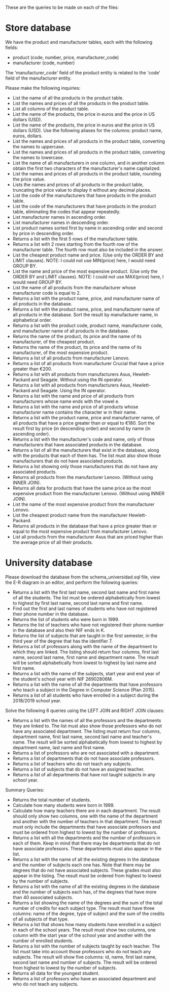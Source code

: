 These are the queries to be made on each of the files:

# Store database

We have the product and manufacturer tables, each with the following fields:

- product (code, number, price, manufacturer_code)
- manufacturer (code, number)

The 'manufacturer_code' field of the product entity is related to the 'code' field of the manufacturer entity.

Please make the following inquiries:

- List the name of all the products in the product table.
- List the names and prices of all the products in the product table.
- List all columns of the product table.
- List the name of the products, the price in euros and the price in US dollars (USD).
- List the name of the products, the price in euros and the price in US dollars (USD). Use the following aliases for the columns: product name, euros, dollars.
- List the names and prices of all products in the product table, converting the names to uppercase. 
- List the names and prices of all products in the product table, converting the names to lowercase.
- List the name of all manufacturers in one column, and in another column obtain the first two characters of the manufacturer's name capitalized.
- List the names and prices of all products in the product table, rounding the price value.
- Lists the names and prices of all products in the product table, truncating the price value to display it without any decimal places.
- List the code of the manufacturers that have products in the product table.
- List the code of the manufacturers that have products in the product table, eliminating the codes that appear repeatedly.
- List manufacturer names in ascending order.
- List manufacturer names in descending order.
- List product names sorted first by name in ascending order and second by price in descending order.
- Returns a list with the first 5 rows of the manufacturer table.
- Returns a list with 2 rows starting from the fourth row of the manufacturer table. The fourth row must also be included in the answer.
- List the cheapest product name and price. (Use only the ORDER BY and LIMIT clauses). NOTE: I could not use MIN(price) here, I would need GROUP BY.
- List the name and price of the most expensive product. (Use only the ORDER BY and LIMIT clauses). NOTE: I could not use MAX(price) here, I would need GROUP BY.
- List the name of all products from the manufacturer whose manufacturer code is equal to 2.
- Returns a list with the product name, price, and manufacturer name of all products in the database.
- Returns a list with the product name, price, and manufacturer name of all products in the database. Sort the result by manufacturer name, in alphabetical order.
- Returns a list with the product code, product name, manufacturer code, and manufacturer name of all products in the database.
- Returns the name of the product, its price and the name of its manufacturer, of the cheapest product.
- Returns the name of the product, its price and the name of its manufacturer, of the most expensive product.
- Returns a list of all products from manufacturer Lenovo.
- Returns a list of all products from manufacturer Crucial that have a price greater than €200.
- Returns a list with all products from manufacturers Asus, Hewlett-Packard and Seagate. Without using the IN operator.
- Returns a list with all products from manufacturers Asus, Hewlett-Packard and Seagate. Using the IN operator.
- Returns a list with the name and price of all products from manufacturers whose name ends with the vowel e.
- Returns a list with the name and price of all products whose manufacturer name contains the character w in their name.
- Returns a list with the product name, price and manufacturer name, of all products that have a price greater than or equal to €180. Sort the result first by price (in descending order) and second by name (in ascending order).
- Returns a list with the manufacturer's code and name, only of those manufacturers that have associated products in the database.
- Returns a list of all the manufacturers that exist in the database, along with the products that each of them has. The list must also show those manufacturers that do not have associated products.
- Returns a list showing only those manufacturers that do not have any associated products.
- Returns all products from the manufacturer Lenovo. (Without using INNER JOIN).
- Returns all data for products that have the same price as the most expensive product from the manufacturer Lenovo. (Without using INNER JOIN).
- List the name of the most expensive product from the manufacturer Lenovo.
- List the cheapest product name from the manufacturer Hewlett-Packard.
- Returns all products in the database that have a price greater than or equal to the most expensive product from manufacturer Lenovo.
- List all products from the manufacturer Asus that are priced higher than the average price of all their products.

# University database

Please download the database from the schema_universidad.sql file, view the E-R diagram in an editor, and perform the following queries:

- Returns a list with the first last name, second last name and first name of all the students. The list must be ordered alphabetically from lowest to highest by first last name, second last name and first name.
- Find out the first and last names of students who have not registered their phone number in the database.
- Returns the list of students who were born in 1999.
- Returns the list of teachers who have not registered their phone number in the database and also their NIF ends in K.
- Returns the list of subjects that are taught in the first semester, in the third year of the degree that has the identifier 7.
- Returns a list of professors along with the name of the department to which they are linked. The listing should return four columns, first last name, second last name, first name and department name. The result will be sorted alphabetically from lowest to highest by last name and first name.
- Returns a list with the name of the subjects, start year and end year of the student's school year with NIF 26902806M.
- Returns a list with the name of all the departments that have professors who teach a subject in the Degree in Computer Science (Plan 2015).
- Returns a list of all students who have enrolled in a subject during the 2018/2019 school year.

Solve the following 6 queries using the LEFT JOIN and RIGHT JOIN clauses:
- Returns a list with the names of all the professors and the departments they are linked to. The list must also show those professors who do not have any associated department. The listing must return four columns, department name, first last name, second last name and teacher's name. The result will be sorted alphabetically from lowest to highest by department name, last name and first name.
- Returns a list of professors who are not associated with a department.
- Returns a list of departments that do not have associate professors.
- Returns a list of teachers who do not teach any subjects.
- Returns a list of subjects that do not have an assigned teacher.
- Returns a list of all departments that have not taught subjects in any school year.

Summary Queries:

- Returns the total number of students.
- Calculate how many students were born in 1999.
- Calculate how many teachers there are in each department. The result should only show two columns, one with the name of the department and another with the number of teachers in that department. The result must only include the departments that have associate professors and must be ordered from highest to lowest by the number of professors.
- Returns a list with all the departments and the number of professors in each of them. Keep in mind that there may be departments that do not have associate professors. These departments must also appear in the list.
- Returns a list with the name of all the existing degrees in the database and the number of subjects each one has. Note that there may be degrees that do not have associated subjects. These grades must also appear in the listing. The result must be ordered from highest to lowest by the number of subjects.
- Returns a list with the name of all the existing degrees in the database and the number of subjects each has, of the degrees that have more than 40 associated subjects.
- Returns a list showing the name of the degrees and the sum of the total number of credits for each subject type. The result must have three columns: name of the degree, type of subject and the sum of the credits of all subjects of that type.
- Returns a list that shows how many students have enrolled in a subject in each of the school years. The result must show two columns, one column with the start year of the school year and another with the number of enrolled students.
- Returns a list with the number of subjects taught by each teacher. The list must take into account those professors who do not teach any subjects. The result will show five columns: id, name, first last name, second last name and number of subjects. The result will be ordered from highest to lowest by the number of subjects.
- Returns all data for the youngest student.
- Returns a list of professors who have an associated department and who do not teach any subjects.